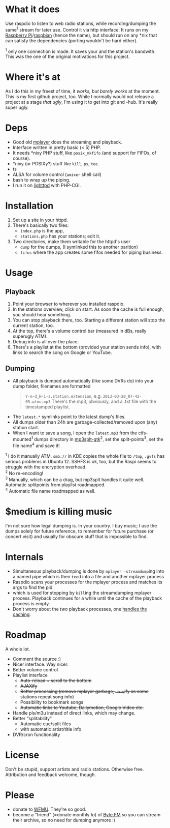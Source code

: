 What it does
============

Use raspdio to listen to web radio stations, while recording/dumping the same<sup>1</sup> stream for later use. Control it via http interface.
It runs on my [Raspberry Pi](http://www.raspberrypi.org/)/[raspbian](http://www.raspbian.org/) (hence the name), but should run on any \*nix that can satisfy the dependencies (porting wouldn't be hard either).

<sup>1</sup> only one connection is made. It saves your and the station's bandwith. This was the one of the original motivations for this project.

Where it's at
=============

As I do this in my freest of time, it *works, but barely works* at the moment. This is my first github project, too. While I normally would not release a project at a stage *that ugly*, I'm using it to get into git and -hub.
It's really super ugly.

Deps
====

*	Good old [mplayer](http://www.mplayerhq.hu/) does the streaming and playback.
*	Interface written in pretty basic (< 5) PHP.
*	It needs \*nixy PHP stuff, like `posix_mkfifo` (and support for FIFOs, of course).
*	\*nixy (or POSIXy?) stuff like `kill`, `ps`, `tee`.
*	ts
*	ALSA for volume control (`amixer` shell call)
*	bash to wrap up the piping.
*	I run it on [lighttpd](http://www.lighttpd.net/) with PHP-CGI.

Installation
============

1.	Set up a site in your httpd.
2.	There's basically two files:
	*	`index.php` is the app,
	*	`stations.php` has your stations; edit it.
3.	Two directories, make them writable for the httpd's user
	*	`dump` for the dumps, (I symlinked this to another parition)
	*	`fifos` where the app creates some fifos needed for piping business.

Usage
=====

Playback
--------

1.	Point your browser to wherever you installed raspdio.
2. 	In the stations overview, click on start. As soon the cache is full enough, you should hear something.
3.	You can stop playback there, too. Starting a different station will stop the current station, too.
4.	At the top, there's a volume control bar (measured in dBs, really superugly ATM).
5.	Debug info is all over the place.
6.	There's a playlist at the bottom (provided your station sends info), with links to search the song on Google or YouTube.

Dumping
-------

*	All playback is dumped automatically (like some DVRs do) into your dump folder, filenames are formatted
	>	`Y-m-d_H-i-s.station.extension`, e.g. `2013-03-20_07-42-05.wfmu.mp3`
	There's the mp3, obviously, and a .txt file with the timestamped playlist.
*	The `latest.*` symlinks point to the latest dump's files.
*	All dumps older than 24h are garbage-collected/removed upon (any) station start.
*	When I want to save a song, I open the `latest.mp3` from the cifs-mounted<sup>1</sup> dumps directory in [mp3splt-gtk](http://mp3splt.sourceforge.net/mp3splt_page/home.php)<sup>2</sup>, set the split-points<sup>3</sup>, set the file name<sup>4</sup> and save it!

<sup>1</sup> I do it manually ATM. `smb://` in KDE copies the whole file to `/tmp`, `.gvfs` has serious problems in Ubuntu 12. SSHFS is ok, too, but the Raspi seems to struggle with the encryption overhead.  
<sup>2</sup> No re-encoding!  
<sup>3</sup> Manually, which can be a drag, but mp3splt handles it quite well. Automatic splitpoints from playlist roadmapped.  
<sup>4</sup> Automatic file name roadmapped as well.  

$medium is killing music
========================

I'm not sure how legal dumping is. In your country. I buy music; I use the dumps solely for future reference, to remember for future purchase (or concert visit) and usually for obscure stuff that is impossible to find.

Internals
=========

*	Simultaneous playback/dumping is done by `mplayer -streamdump`ing into a named pipe which is then `tee`d into a file and another mplayer process
*	Raspdio scans your processes for the mplayer process and matches its args to find the pid
*	which is used for stopping by `kill`ing the streamdumping mplayer process. Playback continues for a while until the cache of the playback process is empty.
*	Don't worry about the *two* playback processes, one [handles the caching](http://lists.mplayerhq.hu/pipermail/mplayer-users/2008-June/073389.html).

Roadmap
=======

A whole lot.

*	Comment the source :)
*	Nicer interface. Way nicer.
*	Better volume control
*	Playlist interface
	*	<s>Auto-reload + scroll to the bottom</s>
	*	<s>AJAXify</s>
	*	<s>Better processing (remove mplayer garbage, `uniq`ify as some stations repeat song info)</s>
	*	Possibility to bookmark songs
	*	<s>Automatic links to Youtube, Dailymotion, Google Video etc.</s>
*	Handle pls/m3u instead of direct links, which may change. 
*	Better “splitability”
	*	Automatic cue/split files
	*	with automatic artist/title info
*	DVR/cron functionality

License
=======

Don't be stupid, support artists and radio stations. Otherwise free. Attribution and feedback welcome, though.

Please
======

*	donate to [WFMU](http://www.wfmu.org/). They're so good.
*	become a “friend” (=donate monthly to) of [Byte.FM](http://byte.fm/) so you can stream their archive, so no need for dumping anymore :)
